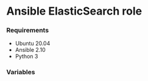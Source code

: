 # Ansible ElasticSearch role

### Requirements
* Ubuntu 20.04
* Ansible 2.10
* Python 3

### Variables
```yaml

```